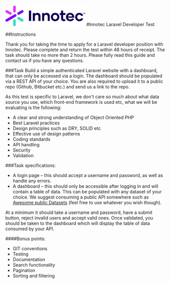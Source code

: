 
<a href="https://your-image-url.type"><img src="logo.png" width="250"/></a>
#Innotec Laravel Developer Test

##Instructions

Thank you for taking the time to apply for a Laravel developer position with Innotec. Please complete and return the test within 48 hours of receipt. The task should take no more than 2 hours. Please fully read this guide and contact us if you have any questions.

###Task
Build a simple authenticated Laravel website with a dashboard, that can only be accessed via a login. The dashboard should be populated via a REST API of your choice. You are also required to upload it to a public repo (Github, Bitbucket etc.) and send us a link to the repo.

As this test is specific to Laravel, we don't care so much about what data source you use, which front-end framework is used etc, what we will be evaluating is the following:

* A clear and strong understanding of Object Oriented PHP
* Best Laravel practices
* Design principles such as DRY, SOLID etc
* Effective use of design patterns
* Coding standards
* API handling
* Security
* Validation

###Task specifications:
* A login page – this should accept a username and password, as well as handle any errors.
* A dashboard – this should only be accessible after logging in and will contain a table of data. This can be populated with any dataset of your choice. We suggest consuming a public API somewhere such as [Awesome public Datasets](https://github.com/awesomedata/awesome-publicdatasets) (feel free to use whatever you wish though).

At a minimum it should take a username and password, have a submit button, reject invalid users and accept valid ones. Once validated, you should be taken to the dashboard which will display the table of data consumed by your API.

####Bonus points:
* GIT conventions
* Testing
* Documentation
* Search functionality
* Pagination
* Sorting and filtering


